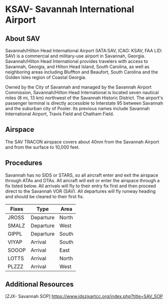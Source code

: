 # KSAV- Savannah International Airport

## About SAV
Savannah/Hilton Head International Airport (IATA:SAV, ICAO: KSAV, FAA LID: SAV) is a commercial and military-use airport in Savannah, Georgia. Savannah/Hilton Head International provides travelers with access to Savannah, Georgia, and Hilton Head Island, South Carolina, as well as neighboring areas including Bluffton and Beaufort, South Carolina and the Golden Isles region of Coastal Georgia.

Owned by the City of Savannah and managed by the Savannah Airport Commission, Savannah/Hilton Head International is located seven nautical miles (8 mi, 13 km) northwest of the Savannah Historic District. The airport's passenger terminal is directly accessible to Interstate 95 between Savannah and the suburban city of Pooler. Its previous names include Savannah International Airport, Travis Field and Chatham Field.

## Airspace
The SAV TRACON airspace covers about 40nm from the Savannah Airport and from the surface to 10,000 feet.

## Procedures
Savannah has no SIDS or STARS, so all aircraft enter and exit the airspace through ATAs and DTAs. All aircraft will exit or enter the airspace through a fix listed below. All arrivals will fly to their entry fix first and then proceed direct to the Savannah VOR (SAV). All departures will fly runway heading and should be cleared to their first fix.

| Fixes | Type     | Area   |
|-------|----------|--------|     
|JROSS  |Departure | North  |
|SMALZ  |Departure | West   |
|GIPPL  |Departure |South   |
|VIYAP  |Arrival   |South   |
|SOOOP  |Arrival   |East    |
|LOTTS  |Arrival   |North   |
|PLZZZ  |Arrival   |West    |

## Additional Resources
[ZJX- Savannah SOP] https://www.idszjxartcc.org/index.php?title=SAV_SOP
